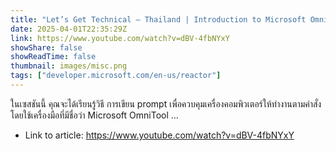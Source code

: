 ```yaml
---
title: "Let’s Get Technical – Thailand | Introduction to Microsoft OmniTool"
date: 2025-04-01T22:35:29Z
link: https://www.youtube.com/watch?v=dBV-4fbNYxY
showShare: false
showReadTime: false
thumbnail: images/misc.png
tags: ["developer.microsoft.com/en-us/reactor"]
---
```

ในเซสชันนี้ คุณจะได้เรียนรู้วิธี การเขียน prompt เพื่อควบคุมเครื่องคอมพิวเตอร์ให้ทำงานตามคำสั่ง โดยใช้เครื่องมือที่มีชื่อว่า Microsoft OmniTool ...

- Link to article: https://www.youtube.com/watch?v=dBV-4fbNYxY